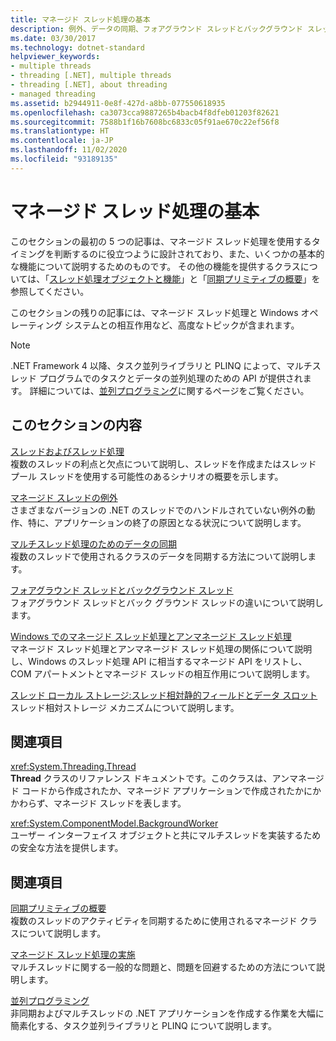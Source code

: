 ```yaml
---
title: マネージド スレッド処理の基本
description: 例外、データの同期、フォアグラウンド スレッドとバックグラウンド スレッド、ローカル ストレージなど、マネージド スレッド処理に関する他の記事へのリンクを示します。
ms.date: 03/30/2017
ms.technology: dotnet-standard
helpviewer_keywords:
- multiple threads
- threading [.NET], multiple threads
- threading [.NET], about threading
- managed threading
ms.assetid: b2944911-0e8f-427d-a8bb-077550618935
ms.openlocfilehash: ca3073cca9887265b4bacb4f8dfeb01203f82621
ms.sourcegitcommit: 7588b1f16b7608bc6833c05f91ae670c22ef56f8
ms.translationtype: HT
ms.contentlocale: ja-JP
ms.lasthandoff: 11/02/2020
ms.locfileid: "93189135"
---
```

# <a name="managed-threading-basics"></a>マネージド スレッド処理の基本

このセクションの最初の 5 つの記事は、マネージド スレッド処理を使用するタイミングを判断するのに役立つように設計されており、また、いくつかの基本的な機能について説明するためのものです。 その他の機能を提供するクラスについては、「[スレッド処理オブジェクトと機能](threading-objects-and-features.md)」と「[同期プリミティブの概要](overview-of-synchronization-primitives.md)」を参照してください。  
  
 このセクションの残りの記事には、マネージド スレッド処理と Windows オペレーティング システムとの相互作用など、高度なトピックが含まれます。  
  
> [!NOTE]
> .NET Framework 4 以降、タスク並列ライブラリと PLINQ によって、マルチスレッド プログラムでのタスクとデータの並列処理のための API が提供されます。 詳細については、[並列プログラミング](../parallel-programming/index.md)に関するページをご覧ください。  
  
## <a name="in-this-section"></a>このセクションの内容

 [スレッドおよびスレッド処理](threads-and-threading.md)  
 複数のスレッドの利点と欠点について説明し、スレッドを作成またはスレッド プール スレッドを使用する可能性のあるシナリオの概要を示します。  
  
 [マネージド スレッドの例外](exceptions-in-managed-threads.md)  
 さまざまなバージョンの .NET のスレッドでのハンドルされていない例外の動作、特に、アプリケーションの終了の原因となる状況について説明します。  
  
 [マルチスレッド処理のためのデータの同期](synchronizing-data-for-multithreading.md)  
 複数のスレッドで使用されるクラスのデータを同期する方法について説明します。  
  
 [フォアグラウンド スレッドとバックグラウンド スレッド](foreground-and-background-threads.md)  
 フォアグラウンド スレッドとバック グラウンド スレッドの違いについて説明します。  
  
 [Windows でのマネージド スレッド処理とアンマネージド スレッド処理](managed-and-unmanaged-threading-in-windows.md)  
 マネージド スレッド処理とアンマネージド スレッド処理の関係について説明し、Windows のスレッド処理 API に相当するマネージド API をリストし、COM アパートメントとマネージド スレッドの相互作用について説明します。  
  
 [スレッド ローカル ストレージ:スレッド相対静的フィールドとデータ スロット](thread-local-storage-thread-relative-static-fields-and-data-slots.md)  
 スレッド相対ストレージ メカニズムについて説明します。  
  
## <a name="reference"></a>関連項目

 <xref:System.Threading.Thread>  
 **Thread** クラスのリファレンス ドキュメントです。このクラスは、アンマネージド コードから作成されたか、マネージド アプリケーションで作成されたかにかかわらず、マネージド スレッドを表します。  
  
 <xref:System.ComponentModel.BackgroundWorker>  
 ユーザー インターフェイス オブジェクトと共にマルチスレッドを実装するための安全な方法を提供します。  
  
## <a name="related-sections"></a>関連項目

 [同期プリミティブの概要](overview-of-synchronization-primitives.md)  
 複数のスレッドのアクティビティを同期するために使用されるマネージド クラスについて説明します。  
  
 [マネージド スレッド処理の実施](managed-threading-best-practices.md)  
 マルチスレッドに関する一般的な問題と、問題を回避するための方法について説明します。  
  
 [並列プログラミング](../parallel-programming/index.md)  
 非同期およびマルチスレッドの .NET アプリケーションを作成する作業を大幅に簡素化する、タスク並列ライブラリと PLINQ について説明します。
